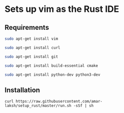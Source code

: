 # Sets up vim as the Rust IDE

## Requirements

```bash
sudo apt-get install vim

sudo apt-get install curl

sudo apt-get install git

sudo apt-get install build-essential cmake

sudo apt-get install python-dev python3-dev
```

## Installation
`
curl https://raw.githubusercontent.com/amar-laksh/setup_rust/master/run.sh -sSf | sh
`
